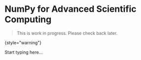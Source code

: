 # NumPy for Advanced Scientific Computing

> This is work in progress. Please check back later.
> 
{style="warning"}

Start typing here...
